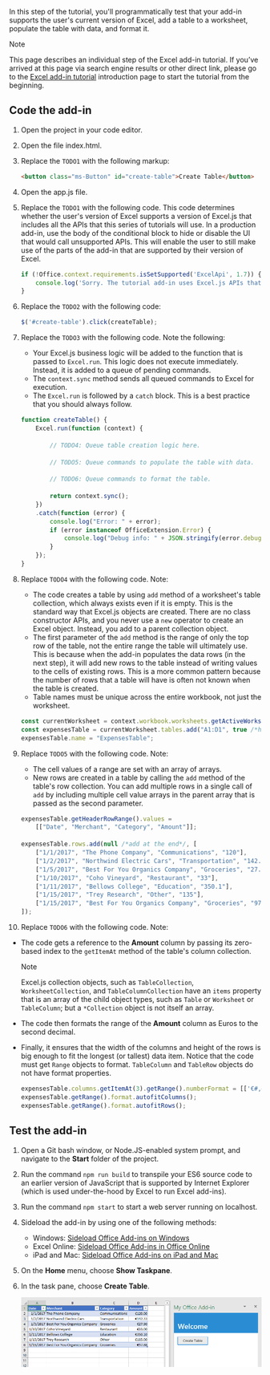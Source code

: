 In this step of the tutorial, you'll programmatically test that your add-in supports the user's current version of Excel, add a table to a worksheet, populate the table with data, and format it.

> [!NOTE]
> This page describes an individual step of the Excel add-in tutorial. If you’ve arrived at this page via search engine results or other direct link, please go to the [Excel add-in tutorial](../tutorials/excel-tutorial.yml) introduction page to start the tutorial from the beginning.

## Code the add-in

1. Open the project in your code editor.
2. Open the file index.html.
3. Replace the `TODO1` with the following markup:

    ```html
    <button class="ms-Button" id="create-table">Create Table</button>
    ```

4. Open the app.js file.
5. Replace the `TODO1` with the following code. This code determines whether the user's version of Excel supports a version of Excel.js that includes all the APIs that this series of tutorials will use. In a production add-in, use the body of the conditional block to hide or disable the UI that would call unsupported APIs. This will enable the user to still make use of the parts of the add-in that are supported by their version of Excel.

    ```js
    if (!Office.context.requirements.isSetSupported('ExcelApi', 1.7)) {
        console.log('Sorry. The tutorial add-in uses Excel.js APIs that are not available in your version of Office.');
    }
    ```

6. Replace the `TODO2` with the following code:

    ```js
    $('#create-table').click(createTable);
    ```

7. Replace the `TODO3` with the following code. Note the following:
   - Your Excel.js business logic will be added to the function that is passed to `Excel.run`. This logic does not execute immediately. Instead, it is added to a queue of pending commands.
   - The `context.sync` method sends all queued commands to Excel for execution.
   - The `Excel.run` is followed by a `catch` block. This is a best practice that you should always follow. 

    ```js
    function createTable() {
        Excel.run(function (context) {

            // TODO4: Queue table creation logic here.

            // TODO5: Queue commands to populate the table with data.

            // TODO6: Queue commands to format the table.

            return context.sync();
        })
        .catch(function (error) {
            console.log("Error: " + error);
            if (error instanceof OfficeExtension.Error) {
                console.log("Debug info: " + JSON.stringify(error.debugInfo));
            }
        });
    }
    ```

8. Replace `TODO4` with the following code. Note:
   - The code creates a table by using `add` method of a worksheet's table collection, which always exists even if it is empty. This is the standard way that Excel.js objects are created. There are no class constructor APIs, and you never use a `new` operator to create an Excel object. Instead, you add to a parent collection object.
   - The first parameter of the `add` method is the range of only the top row of the table, not the entire range the table will ultimately use. This is because when the add-in populates the data rows (in the next step), it will add new rows to the table instead of writing values to the cells of existing rows. This is a more common pattern because the number of rows that a table will have is often not known when the table is created.
   - Table names must be unique across the entire workbook, not just the worksheet.

    ```js
    const currentWorksheet = context.workbook.worksheets.getActiveWorksheet();
    const expensesTable = currentWorksheet.tables.add("A1:D1", true /*hasHeaders*/);
    expensesTable.name = "ExpensesTable";
    ```

9. Replace `TODO5` with the following code. Note:
   - The cell values of a range are set with an array of arrays.
   - New rows are created in a table by calling the `add` method of the table's row collection. You can add multiple rows in a single call of `add` by including multiple cell value arrays in the parent array that is passed as the second parameter.

    ```js
    expensesTable.getHeaderRowRange().values =
        [["Date", "Merchant", "Category", "Amount"]];

    expensesTable.rows.add(null /*add at the end*/, [
        ["1/1/2017", "The Phone Company", "Communications", "120"],
        ["1/2/2017", "Northwind Electric Cars", "Transportation", "142.33"],
        ["1/5/2017", "Best For You Organics Company", "Groceries", "27.9"],
        ["1/10/2017", "Coho Vineyard", "Restaurant", "33"],
        ["1/11/2017", "Bellows College", "Education", "350.1"],
        ["1/15/2017", "Trey Research", "Other", "135"],
        ["1/15/2017", "Best For You Organics Company", "Groceries", "97.88"]
    ]);
    ```

10. Replace `TODO6` with the following code. Note:
   - The code gets a reference to the **Amount** column by passing its zero-based index to the `getItemAt` method of the table's column collection.

     > [!NOTE]
     > Excel.js collection objects, such as `TableCollection`, `WorksheetCollection`, and `TableColumnCollection` have an `items` property that is an array of the child object types, such as `Table` or `Worksheet` or `TableColumn`; but a `*Collection` object is not itself an array.

   - The code then formats the range of the **Amount** column as Euros to the second decimal. 
   - Finally, it ensures that the width of the columns and height of the rows is big enough to fit the longest (or tallest) data item. Notice that the code must get `Range` objects to format. `TableColumn` and `TableRow` objects do not have format properties.

        ```js
        expensesTable.columns.getItemAt(3).getRange().numberFormat = [['€#,##0.00']];
        expensesTable.getRange().format.autofitColumns();
        expensesTable.getRange().format.autofitRows();
        ```

## Test the add-in

1. Open a Git bash window, or Node.JS-enabled system prompt, and navigate to the **Start** folder of the project.
2. Run the command `npm run build` to transpile your ES6 source code to an earlier version of JavaScript that is supported by Internet Explorer (which is used under-the-hood by Excel to run Excel add-ins).
3. Run the command `npm start` to start a web server running on localhost.
4. Sideload the add-in by using one of the following methods:
    - Windows: [Sideload Office Add-ins on Windows](../testing/create-a-network-shared-folder-catalog-for-task-pane-and-content-add-ins.md)
    - Excel Online: [Sideload Office Add-ins in Office Online](../testing/sideload-office-add-ins-for-testing.md#sideload-an-office-add-in-in-office-online)
    - iPad and Mac: [Sideload Office Add-ins on iPad and Mac](../testing/sideload-an-office-add-in-on-ipad-and-mac.md)
5. On the **Home** menu, choose **Show Taskpane**.
6. In the task pane, choose **Create Table**.

    ![Excel tutorial - Create Table](../images/excel-tutorial-create-table.png)
